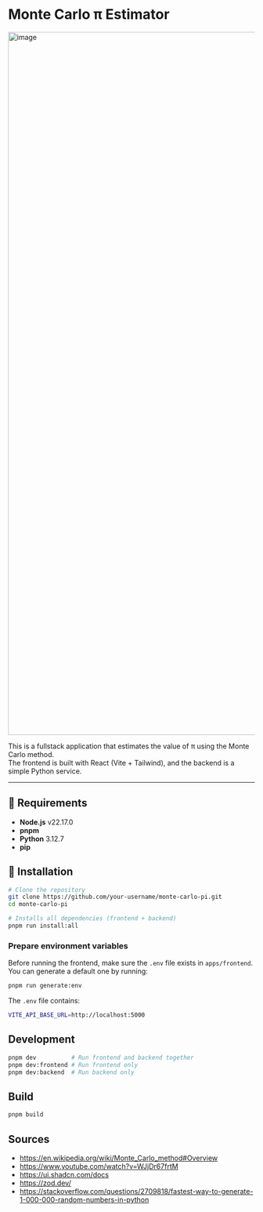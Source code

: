 # Monte Carlo π Estimator

<img width="2424" height="1434" alt="image" src="https://github.com/user-attachments/assets/d3ead267-bb41-40c7-979c-5e6ed7ceb507" />

This is a fullstack application that estimates the value of π using the Monte Carlo method.  
The frontend is built with React (Vite + Tailwind), and the backend is a simple Python service.

---

## 🚀 Requirements

- **Node.js** v22.17.0
- **pnpm**
- **Python** 3.12.7
- **pip**

## 🔧 Installation

```bash
# Clone the repository
git clone https://github.com/your-username/monte-carlo-pi.git
cd monte-carlo-pi

# Installs all dependencies (frontend + backend)
pnpm run install:all
```

### Prepare environment variables

Before running the frontend, make sure the `.env` file exists in `apps/frontend`.  
You can generate a default one by running:

```bash
pnpm run generate:env
```

The `.env` file contains:

```bash
VITE_API_BASE_URL=http://localhost:5000
```

## Development

```bash
pnpm dev          # Run frontend and backend together
pnpm dev:frontend # Run frontend only
pnpm dev:backend  # Run backend only
```

## Build

```bash
pnpm build
```

## Sources

- https://en.wikipedia.org/wiki/Monte_Carlo_method#Overview
- https://www.youtube.com/watch?v=WJjDr67frtM
- https://ui.shadcn.com/docs
- https://zod.dev/
- https://stackoverflow.com/questions/2709818/fastest-way-to-generate-1-000-000-random-numbers-in-python
